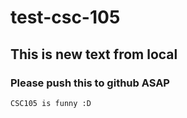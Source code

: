 # test-csc-105

## This is new text from local
### Please push this to github ASAP

`CSC105 is funny :D`
